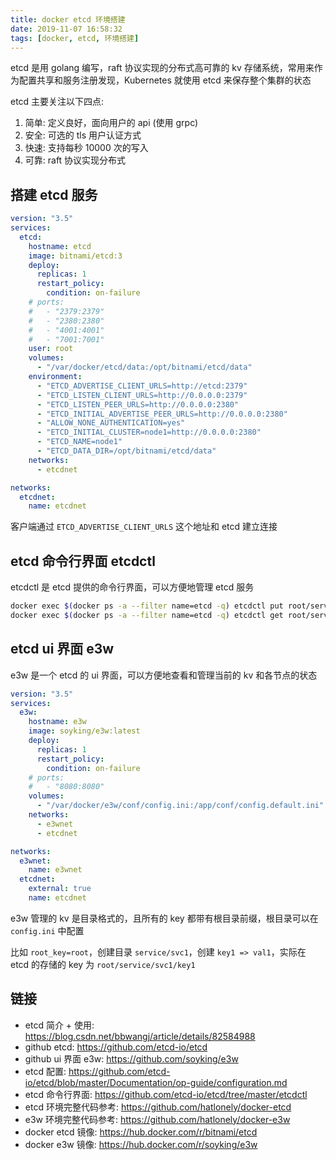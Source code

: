 ```yaml
---
title: docker etcd 环境搭建
date: 2019-11-07 16:58:32
tags: [docker, etcd, 环境搭建]
---
```


etcd 是用 golang 编写，raft 协议实现的分布式高可靠的 kv 存储系统，常用来作为配置共享和服务注册发现，Kubernetes 就使用 etcd 来保存整个集群的状态

etcd 主要关注以下四点:

1. 简单: 定义良好，面向用户的 api (使用 grpc)
2. 安全: 可选的 tls 用户认证方式
3. 快速: 支持每秒 10000 次的写入
4. 可靠: raft 协议实现分布式

## 搭建 etcd 服务

``` yml
version: "3.5"
services:
  etcd:
    hostname: etcd
    image: bitnami/etcd:3
    deploy:
      replicas: 1
      restart_policy:
        condition: on-failure
    # ports:
    #   - "2379:2379"
    #   - "2380:2380"
    #   - "4001:4001"
    #   - "7001:7001"
    user: root
    volumes:
      - "/var/docker/etcd/data:/opt/bitnami/etcd/data"
    environment:
      - "ETCD_ADVERTISE_CLIENT_URLS=http://etcd:2379"
      - "ETCD_LISTEN_CLIENT_URLS=http://0.0.0.0:2379"
      - "ETCD_LISTEN_PEER_URLS=http://0.0.0.0:2380"
      - "ETCD_INITIAL_ADVERTISE_PEER_URLS=http://0.0.0.0:2380"
      - "ALLOW_NONE_AUTHENTICATION=yes"
      - "ETCD_INITIAL_CLUSTER=node1=http://0.0.0.0:2380"
      - "ETCD_NAME=node1"
      - "ETCD_DATA_DIR=/opt/bitnami/etcd/data"
    networks:
      - etcdnet

networks:
  etcdnet:
    name: etcdnet
```

客户端通过 `ETCD_ADVERTISE_CLIENT_URLS` 这个地址和 etcd 建立连接

## etcd 命令行界面 etcdctl

etcdctl 是 etcd 提供的命令行界面，可以方便地管理 etcd 服务

``` sh
docker exec $(docker ps -a --filter name=etcd -q) etcdctl put root/service/svc1/key1 val1
docker exec $(docker ps -a --filter name=etcd -q) etcdctl get root/service/svc1/key1
```

## etcd ui 界面 e3w

e3w 是一个 etcd 的 ui 界面，可以方便地查看和管理当前的 kv 和各节点的状态

``` yml
version: "3.5"
services:
  e3w:
    hostname: e3w
    image: soyking/e3w:latest
    deploy:
      replicas: 1
      restart_policy:
        condition: on-failure
    # ports:
    #   - "8080:8080"
    volumes:
      - "/var/docker/e3w/conf/config.ini:/app/conf/config.default.ini"
    networks:
      - e3wnet
      - etcdnet

networks:
  e3wnet:
    name: e3wnet
  etcdnet:
    external: true
    name: etcdnet
```

e3w 管理的 kv 是目录格式的，且所有的 key 都带有根目录前缀，根目录可以在 `config.ini` 中配置

比如 `root_key=root`，创建目录 `service/svc1`，创建 `key1 => val1`，实际在 etcd 的存储的 key 为 `root/service/svc1/key1`

## 链接

- etcd 简介 + 使用: <https://blog.csdn.net/bbwangj/article/details/82584988>
- github etcd: <https://github.com/etcd-io/etcd>
- github ui 界面 e3w: <https://github.com/soyking/e3w>
- etcd 配置: <https://github.com/etcd-io/etcd/blob/master/Documentation/op-guide/configuration.md>
- etcd 命令行界面: <https://github.com/etcd-io/etcd/tree/master/etcdctl>
- etcd 环境完整代码参考: <https://github.com/hatlonely/docker-etcd>
- e3w 环境完整代码参考: <https://github.com/hatlonely/docker-e3w>
- docker etcd 镜像: <https://hub.docker.com/r/bitnami/etcd>
- docker e3w 镜像: <https://hub.docker.com/r/soyking/e3w>
